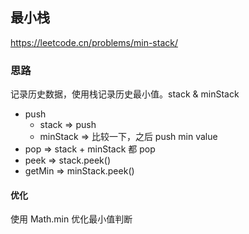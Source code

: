## 最小栈

<https://leetcode.cn/problems/min-stack/>

### 思路

记录历史数据，使用栈记录历史最小值。stack & minStack

- push
    - stack => push
    - minStack => 比较一下，之后 push min value
- pop => stack + minStack 都 pop
- peek => stack.peek()
- getMin => minStack.peek()

#### 优化

使用 Math.min 优化最小值判断
